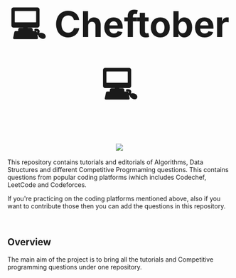 <h1 align="center" style="font-size: 5rem"> 💻 Cheftober 💻 </h1>


<h2 align="center">
  <a href="https://git.io/typing-svg">
    <img src="https://readme-typing-svg.herokuapp.com/?lines=console.log(%22Hello%2C%20World!%22);System.out.println(%22Hello%2C%20World!%22);print(%22Hello%2C%20World!%22);printf(%22Hello%2C%20World!%22);fmt.Println(%22Hello%2C%20World!%22);println!(%22Hello%2C%20World!%22);cout%20%3C%3C%20%22Hello%2C%20World!%22&center=true&size=27&width=550">
  </a>
</h2>


This repository contains tutorials and editorials of Algorithms, Data Structures and different Competitive Progrmaming questions. This contains questions from popular coding platforms iwhich includes Codechef, LeetCode and Codeforces.

If you're practicing on the coding platforms mentioned above, also if you want to contribute those then you can add the questions in this repository.

<br>

<!--
<h2 style="font-size: 3rem">Owner</h2>

<br>

Chapter logo + Elixir logo
* [CodeChef ABESEC Chapter](Codechef linkedin profile)

🔗 &nbsp;**Connect with us**
<p align="left">
<a href="chapter twitter link" target="blank"><img align="center" src="https://cdn-icons-png.flaticon.com/512/124/124021.png" alt="CodeChef ABESEC Chapter" height="40" width="40" /></a>
<a href="chapter linkedin" target="blank"><img align="center" src="https://cdn-icons-png.flaticon.com/512/174/174857.png" alt="CodeChef ABESEC Chapter" height="40" width="40" /></a>
<a href="chapter insta" target="blank"><img align="center" src="https://upload.wikimedia.org/wikipedia/commons/thumb/e/e7/Instagram_logo_2016.svg/768px-Instagram_logo_2016.svg.png" alt="CodeChef ABESEC Chapter" height="40" width="40" /></a>
<a href="elixir discord" target="blank"><img align="center" src="https://seeklogo.com/images/D/discord-icon-new-2021-logo-09772BF096-seeklogo.com.png" alt="CodeChef ABESEC Chapter" height="40" width="40" /></a>

![Cheftober stats](https://github-readme-stats.vercel.app/api?username=abesec-codechef&show_icons=true&theme=radical) -->

## Overview

The main aim of the project is to bring all the tutorials and Competitive programming questions under one repository.

<br>


